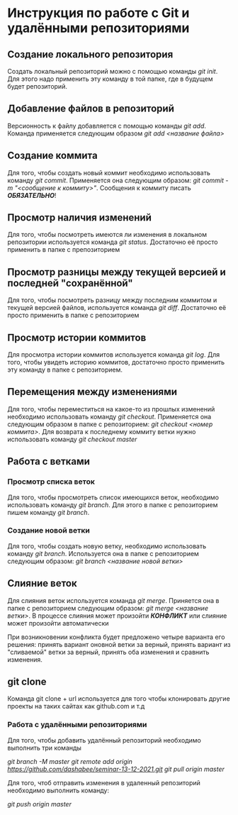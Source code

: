 # Инструкция по работе с Git и удалёнными репозиториями 


## Создание локального репозитория
Создать локальный репозиторий можно с помощью команды *git init*. Для этого надо применить эту команду в той папке, где в будущем будет репозиторий.

## Добавление файлов в репозиторий
Версионность к файлу добавляется с помощью команды *git add*. Команда применяется следующим образом *git add <название файла>*

## Создание коммита
Для того, чтобы создать новый коммит необходимо использовать команду *git commit*. Применяется она следующим образом: *git commit -m "<сообщение к коммиту>"*. Сообщения к коммиту писать ***ОБЯЗАТЕЛЬНО***!

## Просмотр наличия изменений
Для того, чтобы посмотреть имеются ли изменения в локальном репозитории используется команда *git status*. Достаточно её просто применить в папке с препозиторием

## Просмотр разницы между текущей версией и последней "сохранённой"

Для того, чтобы посмотреть разницу между последним коммитом и текущей версией файлов, используется команда *git diff*. Достаточно её просто применить в папке с репозиторием

## Просмотр истории коммитов

Для просмотра истории коммитов используется команда *git log*. Для того, чтобы увидеть историю коммитов, достаточно просто применить эту команду в папке с репозиторием.

## Перемещения между изменениями

Для того, чтобы переместиться на какое-то из прошлых изменений необходимо использовать команду *git checkout*. Применяется она следующим образом в папке с репозиторием: *git checkout <номер коммита>*. Для возврата к последнему коммиту ветки нужно использовать команду *git checkout master*

## Работа с ветками


### Просмотр списка веток

Для того, чтобы просмотреть список имеющихся веток, необходимо использовать команду *git branch*. Для этого в папке с репозиторием пишем команду *git branch*.

### Создание новой ветки

Для того, чтобы создать новую ветку, необходимо использовать команду *git branch*. Используется она в папке с репозиторием следующим образом: *git branch <название новой ветки>* 

## Слияние веток

Для слияния веток используется команда *git merge*. Приняется она в папке с репозиторием следующим образом: *git merge <название ветки>*. В процессе слияния может произойти ***КОНФЛИКТ*** или слияние может произойти автоматически

При возникновении конфликта будет предложено четыре варианта его решения: принять вариант оновной ветки за верный, принять вариант из "сливаемой" ветки за верный, принять оба изменения и сравнить изменения.

## git clone
Команда git clone + url используется для того чтобы клонировать другие проекты на таких сайтах как github.com и т.д 

### Работа с удалёнными репозиториями

Для того, чтобы добавить удалённый репозиторий необходимо выполнить три команды

*git branch -M master*
*git remote add origin https://github.com/dashabee/seminar-13-12-2021.git*
*git pull origin master*

Для того, чтоб отправить изменения в удаленный репозиторий необходимо выполнить команду:

*git push origin master*
